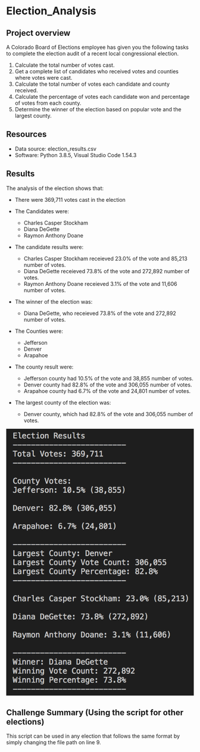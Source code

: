 # Election_Analysis

## Project overview
A Colorado Board of Elections employee has given you the following tasks to complete the election audit of a recent local congressional election.

1. Calculate the total number of votes cast.
2. Get a complete list of candidates who received votes and counties where votes were cast.
3. Calculate the total number of votes each candidate and county received.
4. Calculate the percentage of votes each candidate won and percentage of votes from each county.
5. Determine the winner of the election based on popular vote and the largest county.

## Resources
- Data source: election_results.csv
- Software: Python 3.8.5, Visual Studio Code 1.54.3

## Results
The analysis of the election shows that:

- There were 369,711 votes cast in the election
- The Candidates were:
  - Charles Casper Stockham
  - Diana DeGette
  - Raymon Anthony Doane
- The candidate results were:
  - Charles Casper Stockham receieved 23.0% of the vote and 85,213 number of votes.
  - Diana DeGette receieved 73.8% of the vote and 272,892 number of votes.
  - Raymon Anthony Doane receieved 3.1% of the vote and 11,606 number of votes.
- The winner of the election was:
  - Diana DeGette, who receieved 73.8% of the vote and 272,892 number of votes.

- The Counties were:
  - Jefferson
  - Denver
  - Arapahoe
- The county result were:
  - Jefferson county had 10.5% of the vote and 38,855 number of votes.
  - Denver county had 82.8% of the vote and 306,055 number of votes.
  - Arapahoe county had 6.7% of the vote and 24,801 number of votes.
- The largest county of the election was:
  - Denver county, which had 82.8% of the vote and 306,055 number of votes.

![Overview of Results](/Resources/Election_Summary.png)

## Challenge Summary (Using the script for other elections)
This script can be used in any election that follows the same format by simply changing the file path on line 9.
